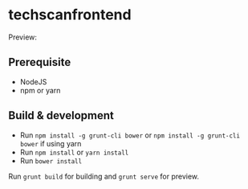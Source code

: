 # techscanfrontend
Preview:[]()

## Prerequisite
- NodeJS
- npm or yarn

## Build & development
- Run `npm install -g grunt-cli bower` or `npm install -g grunt-cli bower` if using yarn
- Run `npm install` or `yarn install`
- Run `bower install`

Run `grunt build` for building and `grunt serve` for preview.

